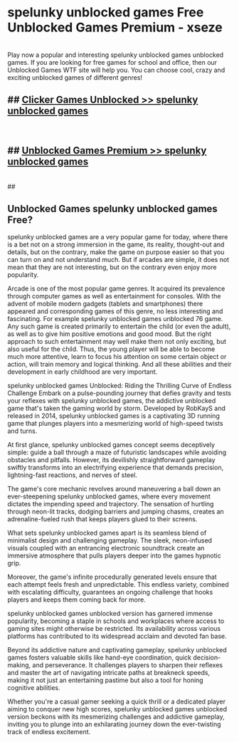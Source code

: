 # spelunky unblocked games  Free Unblocked Games Premium - xseze <br>
<br>
Play now a popular and interesting spelunky unblocked games unblocked games. If you are looking for free games for school and office, then our Unblocked Games WTF site will help you. You can choose cool, crazy and exciting unblocked games of different genres!


## ##  [Clicker Games Unblocked >> spelunky unblocked games](http://freeplayer.one?title=spelunky_unblocked_games&ref=UGames)
  <br>

##  ## [Unblocked Games Premium >> spelunky unblocked games](http://freeplayer.one?title=spelunky_unblocked_games&ref=UGames)
  <br>
  ##



## Unblocked Games spelunky unblocked games Free?

spelunky unblocked games are a very popular game for today, where there is a bet not on a strong immersion in the game, its reality, thought-out and details, but on the contrary, make the game on purpose easier so that you can turn on and not understand much. But if arcades are simple, it does not mean that they are not interesting, but on the contrary even enjoy more popularity.

Arcade is one of the most popular game genres. It acquired its prevalence through computer games as well as entertainment for consoles. With the advent of mobile modern gadgets (tablets and smartphones) there appeared and corresponding games of this genre, no less interesting and fascinating. For example spelunky unblocked games unblocked 76 game. Any such game is created primarily to entertain the child (or even the adult), as well as to give him positive emotions and good mood. But the right approach to such entertainment may well make them not only exciting, but also useful for the child. Thus, the young player will be able to become much more attentive, learn to focus his attention on some certain object or action, will train memory and logical thinking. And all these abilities and their development in early childhood are very important.

spelunky unblocked games Unblocked: Riding the Thrilling Curve of Endless Challenge
Embark on a pulse-pounding journey that defies gravity and tests your reflexes with spelunky unblocked games, the addictive unblocked game that's taken the gaming world by storm. Developed by RobKayS and released in 2014, spelunky unblocked games is a captivating 3D running game that plunges players into a mesmerizing world of high-speed twists and turns.

At first glance, spelunky unblocked games concept seems deceptively simple: guide a ball through a maze of futuristic landscapes while avoiding obstacles and pitfalls. However, its devilishly straightforward gameplay swiftly transforms into an electrifying experience that demands precision, lightning-fast reactions, and nerves of steel.

The game's core mechanic revolves around maneuvering a ball down an ever-steepening spelunky unblocked games, where every movement dictates the impending speed and trajectory. The sensation of hurtling through neon-lit tracks, dodging barriers and jumping chasms, creates an adrenaline-fueled rush that keeps players glued to their screens.

What sets spelunky unblocked games apart is its seamless blend of minimalist design and challenging gameplay. The sleek, neon-infused visuals coupled with an entrancing electronic soundtrack create an immersive atmosphere that pulls players deeper into the games hypnotic grip.

Moreover, the game's infinite procedurally generated levels ensure that each attempt feels fresh and unpredictable. This endless variety, combined with escalating difficulty, guarantees an ongoing challenge that hooks players and keeps them coming back for more.

spelunky unblocked games unblocked version has garnered immense popularity, becoming a staple in schools and workplaces where access to gaming sites might otherwise be restricted. Its availability across various platforms has contributed to its widespread acclaim and devoted fan base.

Beyond its addictive nature and captivating gameplay, spelunky unblocked games fosters valuable skills like hand-eye coordination, quick decision-making, and perseverance. It challenges players to sharpen their reflexes and master the art of navigating intricate paths at breakneck speeds, making it not just an entertaining pastime but also a tool for honing cognitive abilities.

Whether you're a casual gamer seeking a quick thrill or a dedicated player aiming to conquer new high scores, spelunky unblocked games unblocked version beckons with its mesmerizing challenges and addictive gameplay, inviting you to plunge into an exhilarating journey down the ever-twisting track of endless excitement.